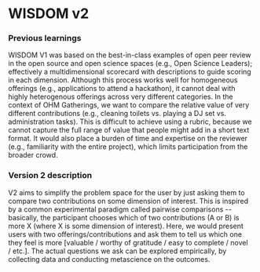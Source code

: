 # WISDOM v2

### Previous learnings
WISDOM V1 was based on the best-in-class examples of open peer review in the open source and open science spaces (e.g., Open Science Leaders); effectively a multidimensional scorecard with descriptions to guide scoring in each dimension. Although this process works well for homogeneous offerings (e.g., applications to attend a hackathon), it cannot deal with highly heterogenous offerings across very different categories. In the context of OHM Gatherings, we want to compare the relative value of very different contributions (e.g., cleaning toilets vs. playing a DJ set vs. administration tasks). This is difficult to achieve using a rubric, because we cannot capture the full range of value that people might add in a short text format. It would also place a burden of time and expertise on the reviewer (e.g., familiarity with the entire project), which limits participation from the broader crowd. 

### Version 2 description
V2 aims to simplify the problem space for the user by just asking them to compare two contributions on some dimension of interest. This is inspired by a common experimental paradigm called pairwise comparisons -- basically, the participant chooses which of two contributions (A or B) is more X (where X is some dimension of interest). Here, we would present users with two offerings/contributions and ask them to tell us which one they feel is more [valuable / worthy of gratitude / easy to complete / novel / etc.]. The actual questions we ask can be explored empirically, by collecting data and conducting metascience on the outcomes.
